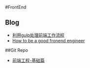 #FrontEnd

## Blog

- [利用gulp处理前端工作流程](http://segmentfault.com/a/1190000003098076)
- [How to be a good fronend engineer](http://segmentfault.com/a/1190000003098260)

##Git Repo

- [前端工程-基础篇](https://github.com/fouber/blog/issues/10)

